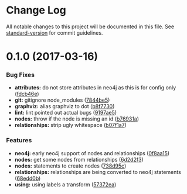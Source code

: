 # Change Log

All notable changes to this project will be documented in this file. See [standard-version](https://github.com/conventional-changelog/standard-version) for commit guidelines.

<a name="0.1.0"></a>
# 0.1.0 (2017-03-16)


### Bug Fixes

* **attributes:** do not store attributes in neo4j as this is for config only ([fdcb46e](https://github.com/sebinsua/graphviz-config-template/commit/fdcb46e))
* **git:** gitignore node_modules ([7844be5](https://github.com/sebinsua/graphviz-config-template/commit/7844be5))
* **graphviz:** alias graphviz to dot ([b8f7730](https://github.com/sebinsua/graphviz-config-template/commit/b8f7730))
* **lint:** lint pointed out actual bugs ([9197ae5](https://github.com/sebinsua/graphviz-config-template/commit/9197ae5))
* **nodes:** throw if the node is missing an id ([b76931a](https://github.com/sebinsua/graphviz-config-template/commit/b76931a))
* **relationships:** strip ugly whitespace ([b07f1a7](https://github.com/sebinsua/graphviz-config-template/commit/b07f1a7))


### Features

* **neo4j:** early neo4j support of nodes and relationships ([0f8aa15](https://github.com/sebinsua/graphviz-config-template/commit/0f8aa15))
* **nodes:** get some nodes from relationships ([6d2d2f3](https://github.com/sebinsua/graphviz-config-template/commit/6d2d2f3))
* **nodes:** statements to create nodes ([738d95c](https://github.com/sebinsua/graphviz-config-template/commit/738d95c))
* **relationships:** relationships are being converted to neo4j statements ([68edd0b](https://github.com/sebinsua/graphviz-config-template/commit/68edd0b))
* **using:** using labels a transform ([57372ea](https://github.com/sebinsua/graphviz-config-template/commit/57372ea))
